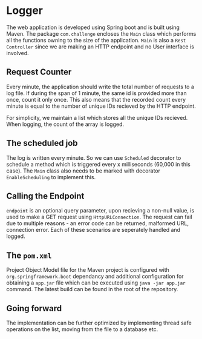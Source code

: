 # Logger

The web application is developed using Spring boot and is built using Maven. The package `com.challenge` encloses the `Main` class which performs all
the functions owning to the size of the application. `Main` is also a `Rest Controller` since we are making an HTTP endpoint and no User interface is involved.

## Request Counter

Every minute, the application should write the total number of requests to a log file. If during the span of 1
minute, the same id is provided more than once, count it only once. This also means that the recorded count every minute is equal to the number of unique IDs 
recieved by the HTTP endpoint. 

For simplicity, we maintain a list which stores all the unique IDs recieved. When logging, the count of the array is logged.

## The scheduled job

The log is written every minute. So we can use `Scheduled` decorator to schedule a method which is triggered every x milliseconds (60,000 in this case). 
The `Main` class also needs to be marked with decorator `EnableScheduling` to implement this. 

## Calling the Endpoint

`endpoint` is an optional query parameter, upon recieving a non-null value, is used to make a GET request using `HttpURLConnection`. 
The request can fail due to multiple reasons - an error code can be returned, malformed URL, connection error. Each of these scenarios are seperately 
handled and logged. 

## The `pom.xml`

Project Object Model file for the Maven project is configured with `org.springframework.boot` dependancy and additional configuration for obtaining a
`app.jar` file which can be executed using `java -jar app.jar` command. The latest build can be found in the root of the repository. 

## Going forward

The implementation can be further optimized by implementing thread safe operations on the list, moving from the file to a database etc.
